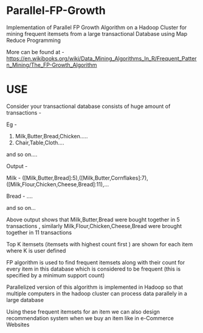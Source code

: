 # Parallel-FP-Growth
Implementation of Parallel FP Growth Algorithm on a Hadoop Cluster for mining frequent itemsets from a large transactional Database using Map Reduce Programming

More can be found at - https://en.wikibooks.org/wiki/Data_Mining_Algorithms_In_R/Frequent_Pattern_Mining/The_FP-Growth_Algorithm

# USE
Consider your transactional database consists of huge amount of transactions -

Eg -
1) Milk,Butter,Bread,Chicken.....
2) Chair,Table,Cloth....

and so on....

Output - 

Milk - ([Milk,Butter,Bread]:5),([Milk,Butter,Cornflakes]:7),([Milk,Flour,Chicken,Cheese,Bread]:11),...

Bread - ....

and so on...

Above output shows that Milk,Butter,Bread were bought together in 5 transactions , similarly Milk,Flour,Chicken,Cheese,Bread were brought together in 11 transactions

Top K itemsets (itemsets with highest count first ) are shown for each item where K is user defined

FP algorithm is used to find frequent itemsets along with their count for every item in this database which is considered to be frequent (this is specified by a minimum support count)

Parallelized version of this algorithm is implemented in Hadoop so that multiple computers in the hadoop cluster can process data parallely in a large database

Using these frequent itemsets for an item we can also design recommendation system when we buy an item like in e-Commerce Websites

